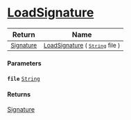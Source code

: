 # [LoadSignature](./ImageLoader-100663995.md)



| Return | Name | 
| --- | --- | 
| <sub>[Signature](./../../Signature.md)</sub> | <sub>[LoadSignature](./ImageLoader-100663995.md) ( [`String`](https://docs.microsoft.com/en-us/dotnet/api/System.String) file )</sub> | 


#### Parameters
**`file`**  [`String`](https://docs.microsoft.com/en-us/dotnet/api/System.String)<br>
#### Returns
[Signature](./../../Signature.md)<br>
